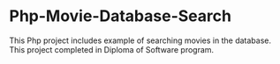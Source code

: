 # Php-Movie-Database-Search
This Php project includes example of searching movies in the database. This project completed in Diploma of Software program.
